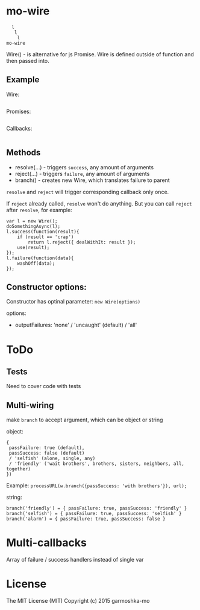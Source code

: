 # mo-wire

````
  l
   l
    l
mo-wire
````

Wire() - is alternative for js Promise.
Wire is defined outside of function and then passed into.

## Example

Wire:
````
````

Promises:
````
````

Callbacks:
````
````

## Methods

- resolve(...) - triggers `success`, any amount of arguments
- reject(...) - triggers `failure`, any amount of arguments
- branch() - creates new Wire, which translates failure to parent

`resolve` and `reject` will trigger corresponding callback only once.

If `reject` already called, `resolve` won't do anything.
But you can call `reject` after `resolve`, for example:

````
var l = new Wire();
doSomethingAsync(l);
l.success(function(result){
    if (result == 'crap')
        return l.reject({ dealWithIt: result });
    use(result);
});
l.failure(function(data){
    washOff(data);
});
````

## Constructor options:

Constructor has optinal parameter: `new Wire(options)`

options: 
- outputFailures: 'none' / 'uncaught' (default) / 'all'

# ToDo

## Tests

Need to cover code with tests

## Multi-wiring

make `branch` to accept argument, which can be object or string

object:
````
{
 passFailure: true (default),
 passSuccess: false (default)
 / 'selfish' (alone, single, any)
 / 'friendly' ('wait brothers', brothers, sisters, neighbors, all, together)
})
````

Example: `processURL(w.branch({passSuccess: 'with brothers'}), url);`

string:
````
branch('friendly') = { passFailure: true, passSuccess: 'friendly' }
branch('selfish') = { passFailure: true, passSuccess: 'selfish' }
branch('alarm') = { passFailure: true, passSuccess: false }
````

# Multi-callbacks

Array of failure / success handlers instead of single var

# License

The MIT License (MIT)
Copyright (c) 2015 garmoshka-mo
